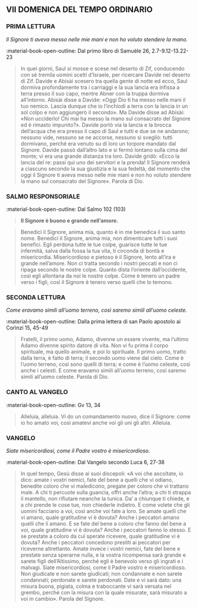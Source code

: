 ## VII DOMENICA DEL TEMPO ORDINARIO
> 
### PRIMA LETTURA
*Il Signore ti aveva messo nelle mie mani e non ho voluto stendere la mano.*

:material-book-open-outline: Dal primo libro di Samuèle
26, 2.7-9.12-13.22-23

> In quei giorni, Saul si mosse e scese nel deserto di Zif, conducendo con sé tremila uomini scelti d’Israele, per ricercare Davide nel deserto di Zif. Davide e Abisài scesero tra quella gente di notte ed ecco, Saul dormiva profondamente tra i carriaggi e la sua lancia era infissa a terra presso il suo capo, mentre Abner con la truppa dormiva all’intorno. Abisài disse a Davide: «Oggi Dio ti ha messo nelle mani il tuo nemico. Lascia dunque che io l’inchiodi a terra con la lancia in un sol colpo e non aggiungerò il secondo». Ma Davide disse ad Abisài: «Non ucciderlo! Chi mai ha messo la mano sul consacrato del Signore ed è rimasto impunito?». Davide portò via la lancia e la brocca dell’acqua che era presso il capo di Saul e tutti e due se ne andarono; nessuno vide, nessuno se ne accorse, nessuno si svegliò: tutti dormivano, perché era venuto su di loro un torpore mandato dal Signore. Davide passò dall’altro lato e si fermò lontano sulla cima del monte; vi era una grande distanza tra loro. Davide gridò: «Ecco la lancia del re: passi qui uno dei servitori e la prenda! Il Signore renderà a ciascuno secondo la sua giustizia e la sua fedeltà, dal momento che oggi il Signore ti aveva messo nelle mie mani e non ho voluto stendere la mano sul consacrato del Signore». Parola di Dio.
> 
### SALMO RESPONSORIALE
:material-book-open-outline: Dal Salmo 102 (103)

>**Il Signore è buono e grande nell’amore.**

> Benedici il Signore, anima mia,
> quanto è in me benedica il suo santo nome.
> Benedici il Signore, anima mia,
> non dimenticare tutti i suoi benefici.
> Egli perdona tutte le tue colpe,
> guarisce tutte le tue infermità,
> salva dalla fossa la tua vita,
> ti circonda di bontà e misericordia.
> Misericordioso e pietoso è il Signore,
> lento all’ira e grande nell’amore.
> Non ci tratta secondo i nostri peccati
> e non ci ripaga secondo le nostre colpe.
> Quanto dista l’oriente dall’occidente,
> così egli allontana da noi le nostre colpe.
> Come è tenero un padre verso i figli,
> così il Signore è tenero verso quelli che lo temono.
> 
### SECONDA LETTURA
*Come eravamo simili all’uomo terreno, così saremo simili all’uomo celeste.*

:material-book-open-outline: Dalla prima lettera di san Paolo apostolo ai Corìnzi
15, 45-49

> Fratelli, il primo uomo, Adamo, divenne un essere vivente, ma l’ultimo Adamo divenne spirito datore di vita. Non vi fu prima il corpo spirituale, ma quello animale, e poi lo spirituale. Il primo uomo, tratto dalla terra, è fatto di terra; il secondo uomo viene dal cielo. Come è l’uomo terreno, così sono quelli di terra; e come è l’uomo celeste, così anche i celesti. E come eravamo simili all’uomo terreno, così saremo simili all’uomo celeste. Parola di Dio.
> 
### CANTO AL VANGELO
:material-book-open-outline: Gv 13, 34

> Alleluia, alleluia.
> Vi do un comandamento nuovo, dice il Signore:
> come io ho amato voi, così amatevi anche voi gli uni gli altri.
> Alleluia.
> 
### VANGELO
*Siate misericordiosi, come il Padre vostro è misericordioso.*

:material-book-open-outline: Dal Vangelo secondo Luca
6, 27-38

> In quel tempo, Gesù disse ai suoi discepoli: «A voi che ascoltate, io dico: amate i vostri nemici, fate del bene a quelli che vi odiano, benedite coloro che vi maledicono, pregate per coloro che vi trattano male. A chi ti percuote sulla guancia, offri anche l’altra; a chi ti strappa il mantello, non rifiutare neanche la tunica. Da’ a chiunque ti chiede, e a chi prende le cose tue, non chiederle indietro. E come volete che gli uomini facciano a voi, così anche voi fate a loro. Se amate quelli che vi amano, quale gratitudine vi è dovuta? Anche i peccatori amano quelli che li amano. E se fate del bene a coloro che fanno del bene a voi, quale gratitudine vi è dovuta? Anche i peccatori fanno lo stesso. E se prestate a coloro da cui sperate ricevere, quale gratitudine vi è dovuta? Anche i peccatori concedono prestiti ai peccatori per riceverne altrettanto. Amate invece i vostri nemici, fate del bene e prestate senza sperarne nulla, e la vostra ricompensa sarà grande e sarete figli dell’Altissimo, perché egli è benevolo verso gli ingrati e i malvagi. Siate misericordiosi, come il Padre vostro è misericordioso. Non giudicate e non sarete giudicati; non condannate e non sarete condannati; perdonate e sarete perdonati. Date e vi sarà dato: una misura buona, pigiata, colma e traboccante vi sarà versata nel grembo, perché con la misura con la quale misurate, sarà misurato a voi in cambio». Parola del Signore.